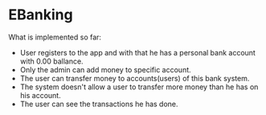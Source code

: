 # EBanking

What is implemented so far:
- User registers to the app and with that he has a personal bank account with 0.00 ballance.
- Only the admin can add money to specific account.
- The user can transfer money to accounts(users) of this bank system.
- The system doesn't allow a user to transfer more money than he has on his account.
- The user can see the transactions he has done.
